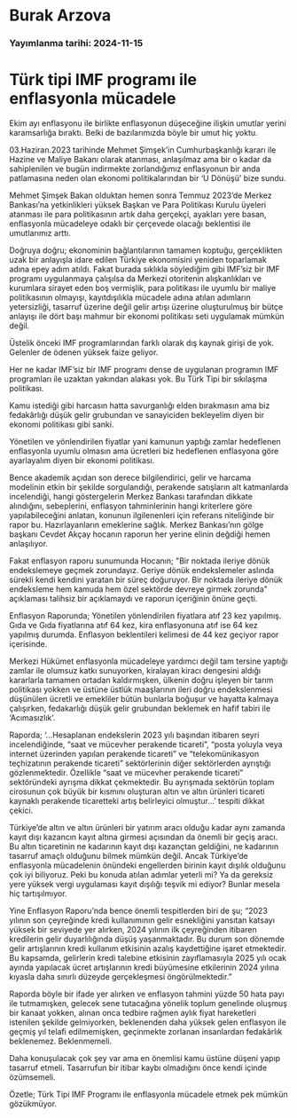 # Burak Arzova

### Yayımlanma tarihi: 2024-11-15

# Türk tipi IMF programı ile enflasyonla mücadele

Ekim ayı enflasyonu ile birlikte enflasyonun düşeceğine ilişkin umutlar yerini karamsarlığa bıraktı. Belki de bazılarımızda böyle bir umut hiç yoktu.

03.Haziran.2023 tarihinde Mehmet Şimşek’in Cumhurbaşkanlığı kararı ile Hazine ve Maliye Bakanı olarak atanması, anlaşılmaz ama bir o kadar da sahiplenilen ve bugün indirmekte zorlandığımız enflasyonun bir anda patlamasına neden olan ekonomi politikalarından bir ‘U Dönüşü’ bize sundu.

Mehmet Şimşek Bakan olduktan hemen sonra Temmuz 2023’de Merkez Bankası’na yetkinlikleri yüksek Başkan ve Para Politikası Kurulu üyeleri atanması ile para politikasının artık daha gerçekçi, ayakları yere basan, enflasyonla mücadeleye odaklı bir çerçevede olacağı beklentisi ile umutlarımız arttı.

Doğruya doğru; ekonominin bağlantılarının tamamen koptuğu, gerçeklikten uzak bir anlayışla idare edilen Türkiye ekonomisini yeniden toparlamak adına epey adım atıldı. Fakat burada sıklıkla söylediğim gibi IMF’siz bir IMF programı uygulanmaya çalışılsa da Merkezi otoritenin alışkanlıkları ve kurumlara sirayet eden boş vermişlik, para politikası ile uyumlu bir maliye politikasının olmayışı, kayıtdışılıkla mücadele adına atılan adımların yetersizliği, tasarruf üzerine değil gelir artışı üzerine oluşturulmuş bir bütçe anlayışı ile dört başı mahmur bir ekonomi politikası seti uygulamak mümkün değil.

Üstelik önceki IMF programlarından farklı olarak dış kaynak girişi de yok. Gelenler de ödenen yüksek faize geliyor.

Her ne kadar IMF’siz bir IMF programı dense de uygulanan programın IMF programları ile uzaktan yakından alakası yok. Bu Türk Tipi bir sıkılaşma politikası.

Kamu istediği gibi harcasın hatta savurganlığı elden bırakmasın ama biz fedakârlığı düşük gelir grubundan ve sanayiciden bekleyelim diyen bir ekonomi politikası gibi sanki.

Yönetilen ve yönlendirilen fiyatlar yani kamunun yaptığı zamlar hedeflenen enflasyonla uyumlu olmasın ama ücretleri biz hedeflenen enflasyona göre ayarlayalım diyen bir ekonomi politikası.

Bence akademik açıdan son derece bilgilendirici, gelir ve harcama modelinin etkin bir şekilde sorgulandığı, perakende satışların alt katmanlarda incelendiği, hangi göstergelerin Merkez Bankası tarafından dikkate alındığını, sebeplerini, enflasyon tahminlerinin hangi kriterlere göre yapılabileceğini anlatan, konunun ilgilenenleri için referans niteliğinde bir rapor bu. Hazırlayanların emeklerine sağlık. Merkez Bankası’nın gölge başkanı Cevdet Akçay hocanın raporun her yerine elinin değdiği hemen anlaşılıyor.

Fakat enflasyon raporu sunumunda Hocanın; "Bir noktada ileriye dönük endekslemeye geçmek zorundayız. Geriye dönük endekslemeler aslında sürekli kendi kendini yaratan bir süreç doğuruyor. Bir noktada ileriye dönük endeksleme hem kamuda hem özel sektörde devreye girmek zorunda" açıklaması talihsiz bir açıklamaydı ve raporun içeriğinin önüne geçti.

Enflasyon Raporunda; Yönetilen yönlendirilen fiyatlara atıf 23 kez yapılmış. Gıda ve Gıda fiyatlarına atıf 64 kez, kira enflasyonuna atıf ise 64 kez yapılmış durumda. Enflasyon beklentileri kelimesi de 44 kez geçiyor rapor içerisinde.

Merkezi Hükümet enflasyonla mücadeleye yardımcı değil tam tersine yaptığı zamlar ile olumsuz katkı sunuyorken, kiralayan kiracı dengesini aldığı kararlarla tamamen ortadan kaldırmışken, ülkenin doğru işleyen bir tarım politikası yokken ve üstüne üstlük maaşlarının ileri doğru endekslenmesi düşünülen ücretli ve emekliler bütün bunlarla boğuşur ve hayatta kalmaya çalışırken, fedakarlığı düşük gelir grubundan beklemek en hafif tabiri ile ‘Acımasızlık’.

Raporda; ‘…Hesaplanan endekslerin 2023 yılı başından itibaren seyri incelendiğinde, “saat ve mücevher perakende ticareti”, “posta yoluyla veya internet üzerinden yapılan perakende ticareti” ve “telekomünikasyon teçhizatının perakende ticareti” sektörlerinin diğer sektörlerden ayrıştığı gözlenmektedir. Özellikle “saat ve mücevher perakende ticareti” sektöründeki ayrışma dikkat çekmektedir. Bu ayrışmada sektörün toplam cirosunun çok büyük bir kısmını oluşturan altın ve altın ürünleri ticareti kaynaklı perakende ticaretteki artış belirleyici olmuştur…’ tespiti dikkat çekici.

Türkiye’de altın ve altın ürünleri bir yatırım aracı olduğu kadar aynı zamanda kayıt dışı kazancın kayıt altına girmesi açısından da önemli bir geçiş aracı. Bu altın ticaretinin ne kadarının kayıt dışı kazançtan geldiğini, ne kadarının tasarruf amaçlı olduğunu bilmek mümkün değil. Ancak Türkiye’de enflasyonla mücadelenin önündeki engellerden birinin kayıt dışılık olduğunu çok iyi biliyoruz. Peki bu konuda atılan adımlar yeterli mi? Ya da gereksiz yere yüksek vergi uygulaması kayıt dışılığı teşvik mi ediyor? Bunlar mesela hiç tartışılmıyor.

Yine Enflasyon Raporu’nda bence önemli tespitlerden biri de şu; “2023 yılının son çeyreğinde kredi kullanımının gelir esnekliğini yansıtan katsayı yüksek bir seviyede yer alırken, 2024 yılının ilk çeyreğinden itibaren kredilerin gelir duyarlılığında düşüş yaşanmaktadır. Bu durum son dönemde gelir artışlarının kredi kullanım etkisinin azalış kaydettiğine işaret etmektedir. Bu kapsamda, gelirlerin kredi talebine etkisinin zayıflamasıyla 2025 yılı ocak ayında yapılacak ücret artışlarının kredi büyümesine etkilerinin 2024 yılına kıyasla daha sınırlı düzeyde gerçekleşmesi öngörülmektedir.”

Raporda böyle bir ifade yer alırken ve enflasyon tahmini yüzde 50 hata payı ile tutmamışken, gelecek sene tutacağına yönelik toplum genelinde oluşmuş bir kanaat yokken, alınan onca tedbire rağmen aylık fiyat hareketleri istenilen şekilde gelmiyorken, beklenenden daha yüksek gelen enflasyon ile geçmiş yıl telafi edilmemişken, geçinmekte zorlanan insanlardan fedakârlık beklenemez. Beklenmemeli.

Daha konuşulacak çok şey var ama en önemlisi kamu üstüne düşeni yapıp tasarruf etmeli. Tasarrufun bir itibar kaybı olmadığını önce kendi içinde özümsemeli.

Özetle; Türk Tipi IMF Programı ile enflasyonla mücadele etmek pek mümkün gözükmüyor.


